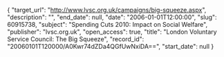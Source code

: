 {
  "target_url": "http://www.lvsc.org.uk/campaigns/big-squeeze.aspx", 
  "description": "", 
  "end_date": null, 
  "date": "2006-01-01T12:00:00", 
  "slug": 60915738, 
  "subject": "Spending Cuts 2010: Impact on Social Welfare", 
  "publisher": "lvsc.org.uk", 
  "open_access": true, 
  "title": "London Voluntary Service Council: The Big Squeeze", 
  "record_id": "20060101T120000/A0Kwr74dZDa4QGfUwNxiDA==", 
  "start_date": null
}

